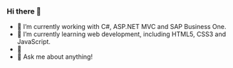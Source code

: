 ### Hi there 👋

- 🔭 I’m currently working with C#, ASP.NET MVC and SAP Business One.
- 🌱 I’m currently learning web development, including HTML5, CSS3 and JavaScript.
- :pill:
- 💬 Ask me about anything! 
